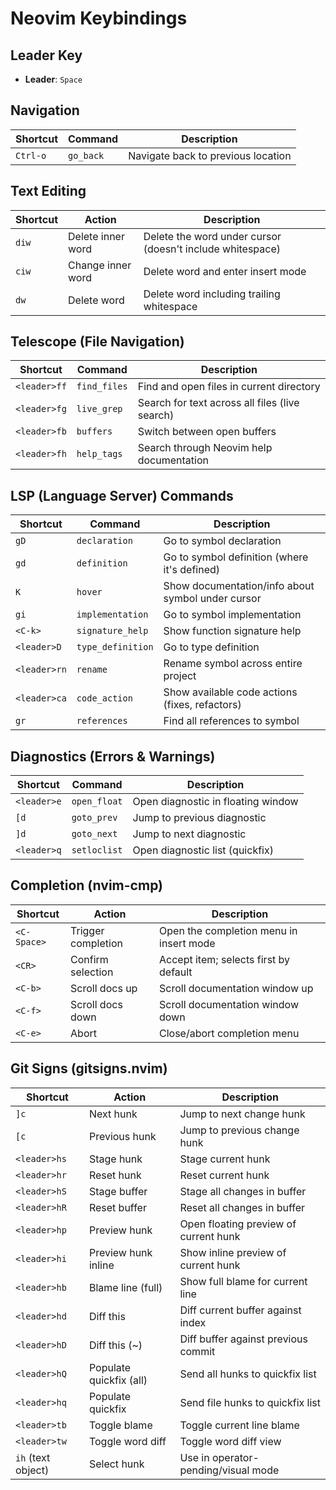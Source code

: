 # Neovim Keybindings

## Leader Key
- **Leader**: `Space`

## Navigation
| Shortcut | Command | Description |
|----------|---------|-------------|
| `Ctrl-o` | `go_back` | Navigate back to previous location |

## Text Editing
| Shortcut | Action | Description |
|----------|--------|-------------|
| `diw` | Delete inner word | Delete the word under cursor (doesn't include whitespace) |
| `ciw` | Change inner word | Delete word and enter insert mode |
| `dw` | Delete word | Delete word including trailing whitespace |

## Telescope (File Navigation)
| Shortcut | Command | Description |
|----------|---------|-------------|
| `<leader>ff` | `find_files` | Find and open files in current directory |
| `<leader>fg` | `live_grep` | Search for text across all files (live search) |
| `<leader>fb` | `buffers` | Switch between open buffers |
| `<leader>fh` | `help_tags` | Search through Neovim help documentation |

## LSP (Language Server) Commands
| Shortcut | Command | Description |
|----------|---------|-------------|
| `gD` | `declaration` | Go to symbol declaration |
| `gd` | `definition` | Go to symbol definition (where it's defined) |
| `K` | `hover` | Show documentation/info about symbol under cursor |
| `gi` | `implementation` | Go to symbol implementation |
| `<C-k>` | `signature_help` | Show function signature help |
| `<leader>D` | `type_definition` | Go to type definition |
| `<leader>rn` | `rename` | Rename symbol across entire project |
| `<leader>ca` | `code_action` | Show available code actions (fixes, refactors) |
| `gr` | `references` | Find all references to symbol |

## Diagnostics (Errors & Warnings)
| Shortcut | Command | Description |
|----------|---------|-------------|
| `<leader>e` | `open_float` | Open diagnostic in floating window |
| `[d` | `goto_prev` | Jump to previous diagnostic |
| `]d` | `goto_next` | Jump to next diagnostic |
| `<leader>q` | `setloclist` | Open diagnostic list (quickfix) |

## Completion (nvim-cmp)
| Shortcut | Action | Description |
|----------|--------|-------------|
| `<C-Space>` | Trigger completion | Open the completion menu in insert mode |
| `<CR>` | Confirm selection | Accept item; selects first by default |
| `<C-b>` | Scroll docs up | Scroll documentation window up |
| `<C-f>` | Scroll docs down | Scroll documentation window down |
| `<C-e>` | Abort | Close/abort completion menu |

## Git Signs (gitsigns.nvim)
| Shortcut | Action | Description |
|----------|--------|-------------|
| `]c` | Next hunk | Jump to next change hunk |
| `[c` | Previous hunk | Jump to previous change hunk |
| `<leader>hs` | Stage hunk | Stage current hunk |
| `<leader>hr` | Reset hunk | Reset current hunk |
| `<leader>hS` | Stage buffer | Stage all changes in buffer |
| `<leader>hR` | Reset buffer | Reset all changes in buffer |
| `<leader>hp` | Preview hunk | Open floating preview of current hunk |
| `<leader>hi` | Preview hunk inline | Show inline preview of current hunk |
| `<leader>hb` | Blame line (full) | Show full blame for current line |
| `<leader>hd` | Diff this | Diff current buffer against index |
| `<leader>hD` | Diff this (~) | Diff buffer against previous commit |
| `<leader>hQ` | Populate quickfix (all) | Send all hunks to quickfix list |
| `<leader>hq` | Populate quickfix | Send file hunks to quickfix list |
| `<leader>tb` | Toggle blame | Toggle current line blame |
| `<leader>tw` | Toggle word diff | Toggle word diff view |
| `ih` (text object) | Select hunk | Use in operator-pending/visual mode |

